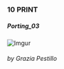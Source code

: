 ### 10 PRINT 
##### Porting_03

![Imgur](https://i.imgur.com/z400H9v.png)

###### by Grazia Pestillo

